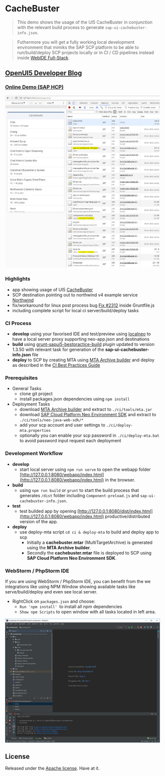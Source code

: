 # CacheBuster

> This demo shows the usage of the UI5 CacheBuster in conjunction with the relevant build process to generate ```sap-ui-cachebuster-info.json```.

> Futhermore you will get a fully working local development environment that mimiks the SAP SCP platform to be able to run/build/deploy SCP projects locally or in CI / CD pipelines instead inside [WebIDE Full-Stack](https://www.sap.com/developer/tutorials/webide-grunt-basic.html).

## [OpenUI5 Developer Blog](http://openui5.blogspot.com/2018/04/cachebuster.html)

### [Online Demo (SAP HCP)](https://cachebuster-p1940953245trial.dispatcher.hanatrial.ondemand.com/index.html)

![Screenshot](CacheBuster.jpg)

### Highlights
- app showing usage of UI5 [CacheBuster](https://openui5nightly.hana.ondemand.com/#/topic/ff7aceda0bd24039beb9bca8e882825d.html)
- SCP destination pointing out to northwind v4 example service [Northwind](http://services.odata.org/V4/Northwind/Northwind.svc/) 
- fix/workaround for linux post process bug [Fix #2312](https://github.com/SAPDocuments/Tutorials/issues/2312) inside Gruntfile.js
- including complete script for local ci server/build/deploy tasks

### CI Process 
- **develop** using your favorised IDE and test/preview using [localneo](https://www.npmjs.com/package/@uniorg/localneo) to have a local server proxy supporting neo-app.json and destinations 
- **build** using [grunt-sapui5-bestpractice-build](https://help.sap.com/viewer/825270ffffe74d9f988a0f0066ad59f0/CF/en-US/47045080ddaf414ba520d77353fc9441.html) plugin updated to version 1.3.50 with relevant task for generation of the **sap-ui-cachebuster-info.json** file 
- **deploy** to SCP by creating MTA using [MTA Archive builder](https://help.sap.com/viewer/58746c584026430a890170ac4d87d03b/Cloud/en-US/9f778dba93934a80a51166da3ec64a05.html) and deploy as described in the [CI Best Practices Guide](https://www.sap.com/developer/tutorials/ci-best-practices-fiori-sapcp.html)

### Prerequisites
- General Tasks
    - clone git project
    - install packages.json dependencies using ```npm install```        
- Deployment Tasks   
    - download [MTA Archive builder](https://help.sap.com/viewer/58746c584026430a890170ac4d87d03b/Cloud/en-US/9f778dba93934a80a51166da3ec64a05.html) and extract to ```./ci/tools/mta.jar```
    - download [SAP Cloud Platform Neo Environment SDK](https://tools.hana.ondemand.com/#cloud) and extract to ```./ci/tools/neo-java-web-sdk/*```
    - add your scp account and user settings to ```./ci/deploy-mta.properties```
    - optionally you can enable your scp password in ```./ci/deploy-mta.bat``` to avoid password input request each deployment 
 
### Development Workflow
- **develop** 
    - start local server using ```npm run serve``` to open the webapp folder [http://127.0.0.1:8080/webapp/index.html](http://127.0.0.1:8080/webapp/index.html) in the browser.
- **build** 
    - using ```npm run build``` or ```grunt``` to start the build process that generates ```/dist``` folder including ```Component-preload.js``` and ```sap-ui-cachebuster-info.json```.
- **test**
    - test builded app by opening [http://127.0.0.1:8080/dist/index.html](http://127.0.0.1:8080/webapp/index.html) productive/distributed version of the app.
- **deploy**
    - use deploy-mta script ```cd ci & deploy-mta``` to build and deploy app to scp
        - Initially a **cachebuster.mtar** (MultiTargetArchive) is generated using the **MTA Archive builder**.
        - Secondly the **cachebuster.mtar** file is deployed to SCP using **SAP Cloud Platform Neo Environment SDK**.

### WebStorm / PhpStorm IDE
If you are using WebStorm / PhpStorm IDE, you can benefit from the we integrations like using NPM Window showing available tasks like serve/build/deploy and even see local server.
- RightClick on ```packages.json``` and choose:
    - ```Run 'npm install' ```to install all npm dependencies
    - ```Show npm Scripts``` to open window with all tasks located in left area.

![Screenshot](PhpStorm.jpg)

## License

Released under the [Apache license](http://www.apache.org/licenses/). Have at it.
